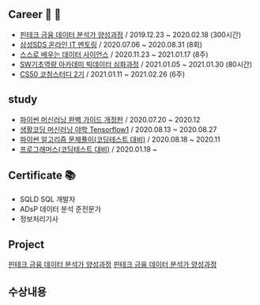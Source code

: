 


## Career :book:  :pencil:
- [핀테크 금융 데이터 분석가 양성과정](https://github.com/taeheekimme/Fintech_Financial_Data_Analyst_Training_Course) / 2019.12.23 ~ 2020.02.18 (300시간)
- [삼성SDS 온라인 IT 멘토링](https://github.com/taeheekimme/Samsung_SDS_Online_IT_Mentoring) / 2020.07.06 ~ 2020.08.31 (8회)
- [스스로 배우는 데이터 사이언스](https://github.com/taeheekimme/Self_Learning_Data_Science) / 2020.11.23 ~ 2021.01.17 (8주)
- [SW기초역량 아카데미 빅데이터 심화과정](https://github.com/taeheekimme/SW_Basic_Competency_Academy_BigData_Advanced_Course) / 2021.01.05 ~ 2021.01.30 (80시간)
- [CS50 코칭스터디 2기](https://github.com/taeheekimme/CS50_Coaching_Study_2nd) / 2021.01.11 ~ 2021.02.26 (6주) 

## study
- [파이썬 머신러닝 완벽 가이드 개정판](https://github.com/taeheekimme/Complete_Python_Machine_Learning_Guide) / 2020.07.20 ~ 2020.12
- [생활코딩 머신러닝 야학 Tensorflow1](https://github.com/taeheekimme/Tensorflow1) / 2020.08.13 ~ 2020.08.27
- [파이썬 알고리즘 문제풀이(코딩테스트 대비)](https://github.com/taeheekimme/python_algorithm) / 2020.08.18 ~ 2020.11
- [프로그래머스(코딩테스트 대비)](https://github.com/taeheekimme/Programmers) / 2020.01.19 ~ 

## Certificate :books: 
- SQLD SQL 개발자
- ADsP 데이터 분석 준전문가
- 정보처리기사

## Project 
[핀테크 금융 데이터 분석가 양성과정](https://github.com/taeheekimme/Fintech_Financial_Data_Analyst_Training_Course)
[핀테크 금융 데이터 분석가 양성과정](https://github.com/taeheekimme/Fintech_Financial_Data_Analyst_Training_Course)

## 수상내용


